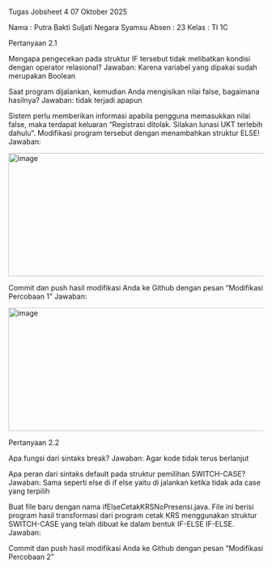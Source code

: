 Tugas Jobsheet 4
07 Oktober 2025

Nama	: Putra Bakti Suljati Negara Syamsu
Absen	: 23
Kelas	: TI 1C

Pertanyaan 2.1

Mengapa pengecekan pada struktur IF tersebut tidak melibatkan kondisi dengan operator relasional?
Jawaban:
Karena variabel yang dipakai sudah merupakan Boolean

Saat program dijalankan, kemudian Anda mengisikan nilai false, bagaimana hasilnya?
Jawaban:
tidak terjadi apapun

Sistem perlu memberikan informasi apabila pengguna memasukkan nilai false, maka terdapat keluaran “Registrasi ditolak. Silakan lunasi UKT terlebih dahulu”. Modifikasi program tersebut dengan menambahkan struktur ELSE!
Jawaban:

<img width="620" height="244" alt="image" src="https://github.com/user-attachments/assets/f7c21979-edc4-42f8-9dac-5b0c9f6e8a3c" />


Commit dan push hasil modifikasi Anda ke Github dengan pesan “Modifikasi Percobaan 1” 
Jawaban:

<img width="620" height="244" alt="image" src="https://github.com/user-attachments/assets/f7c21979-edc4-42f8-9dac-5b0c9f6e8a3c" />

Pertanyaan 2.2
	
Apa fungsi dari sintaks break?
Jawaban:
Agar kode tidak terus berlanjut

Apa peran dari sintaks default pada struktur pemilihan SWITCH-CASE?
Jawaban:
Sama seperti else di if else yaitu di jalankan ketika tidak ada case yang terpilih

Buat file baru dengan nama ifElseCetakKRSNoPresensi.java. File ini berisi program hasil transformasi dari program cetak KRS menggunakan struktur SWITCH-CASE yang telah dibuat ke dalam bentuk IF-ELSE IF-ELSE.
Jawaban:


Commit dan push hasil modifikasi Anda ke Github dengan pesan “Modifikasi Percobaan 2” 
